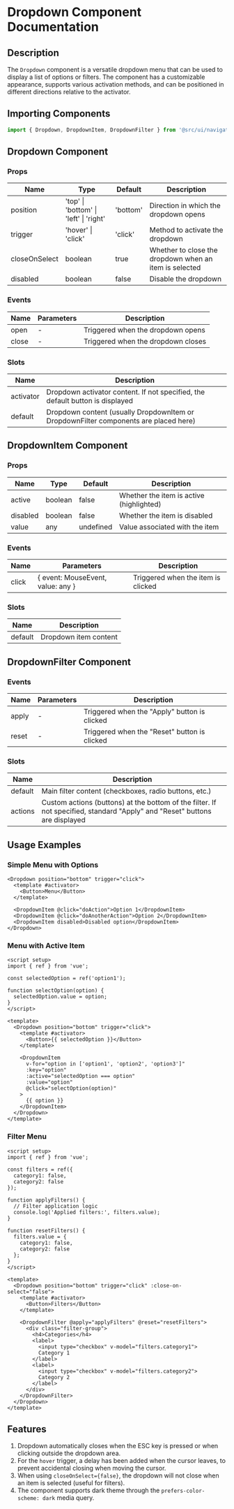 # Dropdown Component Documentation

## Description

The `Dropdown` component is a versatile dropdown menu that can be used to display a list of options or filters. The component has a customizable appearance, supports various activation methods, and can be positioned in different directions relative to the activator.

## Importing Components

```js
import { Dropdown, DropdownItem, DropdownFilter } from '@src/ui/navigation/DropdownV3';
```

## Dropdown Component

### Props

| Name | Type | Default | Description |
|----------|-----|--------------|----------|
| position | 'top' \| 'bottom' \| 'left' \| 'right' | 'bottom' | Direction in which the dropdown opens |
| trigger | 'hover' \| 'click' | 'click' | Method to activate the dropdown |
| closeOnSelect | boolean | true | Whether to close the dropdown when an item is selected |
| disabled | boolean | false | Disable the dropdown |

### Events

| Name | Parameters | Description |
|----------|-----------|----------|
| open | - | Triggered when the dropdown opens |
| close | - | Triggered when the dropdown closes |

### Slots

| Name | Description |
|----------|----------|
| activator | Dropdown activator content. If not specified, the default button is displayed |
| default | Dropdown content (usually DropdownItem or DropdownFilter components are placed here) |

## DropdownItem Component

### Props

| Name | Type | Default | Description |
|----------|-----|--------------|----------|
| active | boolean | false | Whether the item is active (highlighted) |
| disabled | boolean | false | Whether the item is disabled |
| value | any | undefined | Value associated with the item |

### Events

| Name | Parameters | Description |
|----------|-----------|----------|
| click | { event: MouseEvent, value: any } | Triggered when the item is clicked |

### Slots

| Name | Description |
|----------|----------|
| default | Dropdown item content |

## DropdownFilter Component

### Events

| Name | Parameters | Description |
|----------|-----------|----------|
| apply | - | Triggered when the "Apply" button is clicked |
| reset | - | Triggered when the "Reset" button is clicked |

### Slots

| Name | Description |
|----------|----------|
| default | Main filter content (checkboxes, radio buttons, etc.) |
| actions | Custom actions (buttons) at the bottom of the filter. If not specified, standard "Apply" and "Reset" buttons are displayed |

## Usage Examples

### Simple Menu with Options

```vue
<Dropdown position="bottom" trigger="click">
  <template #activator>
    <Button>Menu</Button>
  </template>
  
  <DropdownItem @click="doAction">Option 1</DropdownItem>
  <DropdownItem @click="doAnotherAction">Option 2</DropdownItem>
  <DropdownItem disabled>Disabled option</DropdownItem>
</Dropdown>
```

### Menu with Active Item

```vue
<script setup>
import { ref } from 'vue';

const selectedOption = ref('option1');

function selectOption(option) {
  selectedOption.value = option;
}
</script>

<template>
  <Dropdown position="bottom" trigger="click">
    <template #activator>
      <Button>{{ selectedOption }}</Button>
    </template>
    
    <DropdownItem 
      v-for="option in ['option1', 'option2', 'option3']" 
      :key="option"
      :active="selectedOption === option"
      :value="option"
      @click="selectOption(option)"
    >
      {{ option }}
    </DropdownItem>
  </Dropdown>
</template>
```

### Filter Menu

```vue
<script setup>
import { ref } from 'vue';

const filters = ref({
  category1: false,
  category2: false
});

function applyFilters() {
  // Filter application logic
  console.log('Applied filters:', filters.value);
}

function resetFilters() {
  filters.value = {
    category1: false,
    category2: false
  };
}
</script>

<template>
  <Dropdown position="bottom" trigger="click" :close-on-select="false">
    <template #activator>
      <Button>Filters</Button>
    </template>
    
    <DropdownFilter @apply="applyFilters" @reset="resetFilters">
      <div class="filter-group">
        <h4>Categories</h4>
        <label>
          <input type="checkbox" v-model="filters.category1">
          Category 1
        </label>
        <label>
          <input type="checkbox" v-model="filters.category2">
          Category 2
        </label>
      </div>
    </DropdownFilter>
  </Dropdown>
</template>
```

## Features

1. Dropdown automatically closes when the ESC key is pressed or when clicking outside the dropdown area.
2. For the `hover` trigger, a delay has been added when the cursor leaves, to prevent accidental closing when moving the cursor.
3. When using `closeOnSelect={false}`, the dropdown will not close when an item is selected (useful for filters).
4. The component supports dark theme through the `prefers-color-scheme: dark` media query.